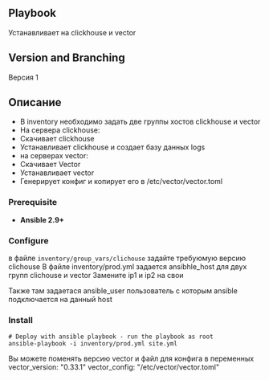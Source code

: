 ## Playbook

Устанавливает на clickhouse и vector

## Version and Branching
Версия 1

## Описание
- В inventory необходимо задать две группы хостов clickhouse и vector
- На сервера clickhouse:
- Скачивает clickhouse 
- Устанавливает  clickhouse и создает базу данных logs
- на серверах vector:
- Скачивает Vector
- Устанавливает vector
- Генерирует конфиг и копирует его в /etc/vector/vector.toml


### Prerequisite

- **Ansible 2.9+**

### Configure
в файле  `inventory/group_vars/clichouse` задайте требуюмую версию clichouse
В файле  inventory/prod.yml задается ansibhle_host для двух групп clichouse и vector
Замените ip1 и ip2 на свои 

Также там задаетася ansible_user пользователь с которым ansible подключается на данный host

### Install
    # Deploy with ansible playbook - run the playbook as root
    ansible-playbook -i inventory/prod.yml site.yml
    
Вы можете поменять версию vector и файл для конфига в переменных 
    vector_version: "0.33.1"
    vector_config: "/etc/vector/vector.toml"    
